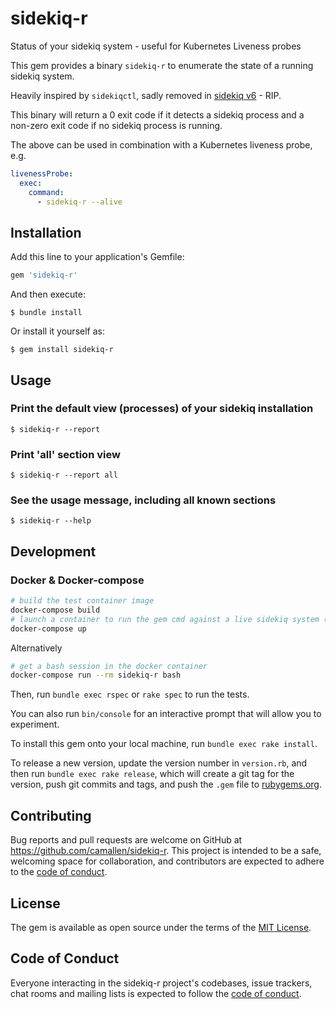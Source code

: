 # sidekiq-r

Status of your sidekiq system - useful for Kubernetes Liveness probes

This gem provides a binary `sidekiq-r` to enumerate the state of a running sidekiq system.

Heavily inspired by `sidekiqctl`, sadly removed in [sidekiq v6](https://github.com/mperham/sidekiq/blob/74ccba6c68b1df31d615991fb2749fc19de8fbf7/bin/sidekiqctl) - RIP.

This binary will return a 0 exit code if it detects a sidekiq process and a non-zero exit code if no sidekiq process is running.

The above can be used in combination with a Kubernetes liveness probe, e.g.

``` yaml
livenessProbe:
  exec:
    command:
      - sidekiq-r --alive
```

## Installation

Add this line to your application's Gemfile:

```ruby
gem 'sidekiq-r'
```

And then execute:

`$ bundle install`

Or install it yourself as:

`$ gem install sidekiq-r`

## Usage

### Print the default view (processes) of your sidekiq installation

`$ sidekiq-r --report`

### Print 'all' section view

`$ sidekiq-r --report all`

### See the usage message, including all known sections

`$ sidekiq-r --help`

## Development

### Docker & Docker-compose

``` sh
# build the test container image
docker-compose build
# launch a container to run the gem cmd against a live sidekiq system (see docker-compose.yml for server)
docker-compose up
```

Alternatively

``` sh
# get a bash session in the docker container
docker-compose run --rm sidekiq-r bash
```

Then, run `bundle exec rspec` or `rake spec` to run the tests.

You can also run `bin/console` for an interactive prompt that will allow you to experiment.

To install this gem onto your local machine, run `bundle exec rake install`.

To release a new version, update the version number in `version.rb`, and then run `bundle exec rake release`, which will create a git tag for the version, push git commits and tags, and push the `.gem` file to [rubygems.org](https://rubygems.org).

## Contributing

Bug reports and pull requests are welcome on GitHub at https://github.com/camallen/sidekiq-r. This project is intended to be a safe, welcoming space for collaboration, and contributors are expected to adhere to the [code of conduct](https://github.com/camallen/sidekiq-r/blob/master/CODE_OF_CONDUCT.md).

## License

The gem is available as open source under the terms of the [MIT License](https://opensource.org/licenses/MIT).

## Code of Conduct

Everyone interacting in the sidekiq-r project's codebases, issue trackers, chat rooms and mailing lists is expected to follow the [code of conduct](https://github.com/camallen/sidekiq-r/blob/master/CODE_OF_CONDUCT.md).
